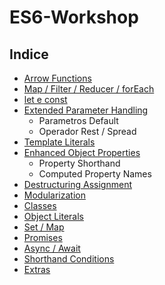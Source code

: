 # ES6-Workshop

## Indice

- [Arrow Functions](https://gitlab.com/3nvy/ES6-Workshop/blob/master/1_arrow.md)
- [Map / Filter / Reducer / forEach](https://gitlab.com/3nvy/ES6-Workshop/blob/master/2_map_filter_reducer.md)
- [let e const](https://gitlab.com/3nvy/ES6-Workshop/blob/master/3_let_const.md)
- [Extended Parameter Handling](https://gitlab.com/3nvy/ES6-Workshop/blob/master/4_extended_parameter_handling.md)
  - Parametros Default
  - Operador Rest / Spread
- [Template Literals](https://gitlab.com/3nvy/ES6-Workshop/blob/master/5_template_literals.md)
- [Enhanced Object Properties](https://gitlab.com/3nvy/ES6-Workshop/blob/master/6_enhanced_object_properties.md)
  - Property Shorthand
  - Computed Property Names
- [Destructuring Assignment](https://gitlab.com/3nvy/ES6-Workshop/blob/master/7_destructuring_assignment.md)
- [Modularization](https://gitlab.com/3nvy/ES6-Workshop/blob/master/8_modules.md)
- [Classes](https://gitlab.com/3nvy/ES6-Workshop/blob/master/9_classes.md)
- [Object Literals](https://gitlab.com/3nvy/ES6-Workshop/blob/master/10_object_literals.md)
- [Set / Map](https://gitlab.com/3nvy/ES6-Workshop/blob/master/11_set_map.md)
- [Promises](https://gitlab.com/3nvy/ES6-Workshop/blob/master/12_promises.md)
- [Async / Await](https://gitlab.com/3nvy/ES6-Workshop/blob/master/13_async_await.md)
- [Shorthand Conditions](https://gitlab.com/3nvy/ES6-Workshop/blob/master/14_shorthand_conditions.md)
- [Extras](https://gitlab.com/3nvy/ES6-Workshop/blob/master/extra.md)

